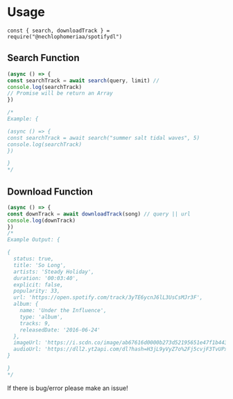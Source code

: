 # Usage
`const { search, downloadTrack } = require("@nechlophomeriaa/spotifydl")`

## Search Function
```js
(async () => {
const searchTrack = await search(query, limit) //
console.log(searchTrack)
// Promise will be return an Array
})

/*
Example: {

(async () => {
const searchTrack = await search("summer salt tidal waves", 5)
console.log(searchTrack)
})

}
*/
```

## Download Function
```js
(async () => {
const downTrack = await downloadTrack(song) // query || url
console.log(downTrack)
})
/*
Example Output: {

{
  status: true,
  title: 'So Long',
  artists: 'Steady Holiday',
  duration: '00:03:40',
  explicit: false,
  popularity: 33,
  url: 'https://open.spotify.com/track/3yTE6ycnJ6lL3UsCsMJr3F',
  album: {
    name: 'Under the Influence',
    type: 'album',
    tracks: 9,
    releasedDate: '2016-06-24'
  },
  imageUrl: 'https://i.scdn.co/image/ab67616d0000b273d52195651e47f1b443e90429',
  audioUrl: 'https://dll2.yt2api.com/dl?hash=H3jL9yVyZ7o%2Fj5cvjF3TvUPxgCG3M%2BBmBb1l48iaZSeJKruXR6WSU1EVNH%2F86ygCQsl65F7AI1ZQZBm6GawY8m3ByLRxGYjFrdGhvx8AZYpdVyBMR3K8vP2ZcP%2FSxegGCUarfnq%2BQL%2FDhp0L6z2lZ5BgcKZy85Hp5WO%2B3dnnyjBJ61tn1B9nBxocGlbAigEm'
}

}
*/
```

If there is bug/error please make an issue!


